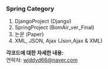 ### Spring Category
1. DjangoProject (Django)
2. SpringProject (BomAir_ver_Final)
3. 논문 (Paper)
4. XML, JSON, Ajax (Json,Ajax & XML)

**각코드에 대한 자세한 내용: <a href="https://wjddyd66.github.io/projects/"></a>**  
연락처: wjddyd66@naver.com  

